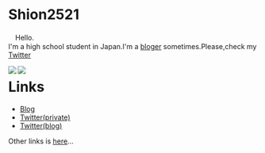 # Shion2521
　Hello.  
 I'm a high school student in Japan.I'm a [bloger](https://mixne.hatenablog.com) sometimes.Please,check my [Twitter](https://twitter.com/shion2521)</a></p>
<a href="https://github.com/anuraghazra/github-readme-stats">
  <img align="left" src="https://github-readme-stats.vercel.app/api?username=shion2521&count_private=true&show_icons=true" />
</a>
<a href="https://github.com/anuraghazra/github-readme-stats">
  <img align="left" src="https://github-readme-stats.vercel.app/api/top-langs/?username=shion2521" />
</a>

# Links
- [Blog](https://mixne.hatenablog.com)
- [Twitter(private)](https://twitter.com/shion2521)
- [Twitter(blog)](https://twitter.com/mixne_net)

Other links is [here](shion.ml)...
